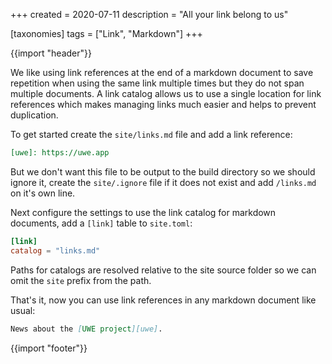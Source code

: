 +++
created = 2020-07-11
description = "All your link belong to us"

[taxonomies]
tags = ["Link", "Markdown"]
+++

{{import "header"}}

We like using link references at the end of a markdown document to save repetition when using the same link multiple times but they do not span multiple documents. A link catalog allows us to use a single location for link references which makes managing links much easier and helps to prevent duplication.

To get started create the `site/links.md` file and add a link reference:

```markdown
[uwe]: https://uwe.app
```

But we don't want this file to be output to the build directory so we should ignore it, create the `site/.ignore` file if it does not exist and add `/links.md` on it's own line.

Next configure the settings to use the link catalog for markdown documents, add a `[link]` table to `site.toml`:

```toml
[link]
catalog = "links.md"
```

Paths for catalogs are resolved relative to the site source folder so we can omit the `site` prefix from the path.

That's it, now you can use link references in any markdown document like usual:

```markdown
News about the [UWE project][uwe].
```

{{import "footer"}}
